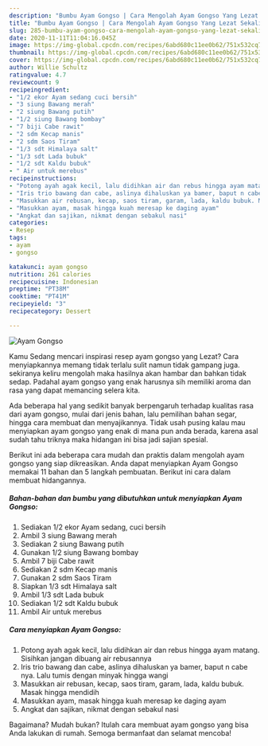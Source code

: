 ```yaml
---
description: "Bumbu Ayam Gongso | Cara Mengolah Ayam Gongso Yang Lezat Sekali"
title: "Bumbu Ayam Gongso | Cara Mengolah Ayam Gongso Yang Lezat Sekali"
slug: 285-bumbu-ayam-gongso-cara-mengolah-ayam-gongso-yang-lezat-sekali
date: 2020-11-11T11:04:16.045Z
image: https://img-global.cpcdn.com/recipes/6abd680c11ee0b62/751x532cq70/ayam-gongso-foto-resep-utama.jpg
thumbnail: https://img-global.cpcdn.com/recipes/6abd680c11ee0b62/751x532cq70/ayam-gongso-foto-resep-utama.jpg
cover: https://img-global.cpcdn.com/recipes/6abd680c11ee0b62/751x532cq70/ayam-gongso-foto-resep-utama.jpg
author: Willie Schultz
ratingvalue: 4.7
reviewcount: 9
recipeingredient:
- "1/2 ekor Ayam sedang cuci bersih"
- "3 siung Bawang merah"
- "2 siung Bawang putih"
- "1/2 siung Bawang bombay"
- "7 biji Cabe rawit"
- "2 sdm Kecap manis"
- "2 sdm Saos Tiram"
- "1/3 sdt Himalaya salt"
- "1/3 sdt Lada bubuk"
- "1/2 sdt Kaldu bubuk"
- " Air untuk merebus"
recipeinstructions:
- "Potong ayah agak kecil, lalu didihkan air dan rebus hingga ayam matang. Sisihkan jangan dibuang air rebusannya"
- "Iris trio bawang dan cabe, aslinya dihaluskan ya bamer, baput n cabe nya. Lalu tumis dengan minyak hingga wangi"
- "Masukkan air rebusan, kecap, saos tiram, garam, lada, kaldu bubuk. Masak hingga mendidih"
- "Masukkan ayam, masak hingga kuah meresap ke daging ayam"
- "Angkat dan sajikan, nikmat dengan sebakul nasi"
categories:
- Resep
tags:
- ayam
- gongso

katakunci: ayam gongso 
nutrition: 261 calories
recipecuisine: Indonesian
preptime: "PT38M"
cooktime: "PT41M"
recipeyield: "3"
recipecategory: Dessert

---
```



![Ayam Gongso](https://img-global.cpcdn.com/recipes/6abd680c11ee0b62/751x532cq70/ayam-gongso-foto-resep-utama.jpg)

Kamu Sedang mencari inspirasi resep ayam gongso yang Lezat? Cara menyiapkannya memang tidak terlalu sulit namun tidak gampang juga. sekiranya keliru mengolah maka hasilnya akan hambar dan bahkan tidak sedap. Padahal ayam gongso yang enak harusnya sih memiliki aroma dan rasa yang dapat memancing selera kita.

Ada beberapa hal yang sedikit banyak berpengaruh terhadap kualitas rasa dari ayam gongso, mulai dari jenis bahan, lalu pemilihan bahan segar, hingga cara membuat dan menyajikannya. Tidak usah pusing kalau mau menyiapkan ayam gongso yang enak di mana pun anda berada, karena asal sudah tahu triknya maka hidangan ini bisa jadi sajian spesial.




Berikut ini ada beberapa cara mudah dan praktis dalam mengolah ayam gongso yang siap dikreasikan. Anda dapat menyiapkan Ayam Gongso memakai 11 bahan dan 5 langkah pembuatan. Berikut ini cara dalam membuat hidangannya.

<!--inarticleads1-->

##### Bahan-bahan dan bumbu yang dibutuhkan untuk menyiapkan Ayam Gongso:

1. Sediakan 1/2 ekor Ayam sedang, cuci bersih
1. Ambil 3 siung Bawang merah
1. Sediakan 2 siung Bawang putih
1. Gunakan 1/2 siung Bawang bombay
1. Ambil 7 biji Cabe rawit
1. Sediakan 2 sdm Kecap manis
1. Gunakan 2 sdm Saos Tiram
1. Siapkan 1/3 sdt Himalaya salt
1. Ambil 1/3 sdt Lada bubuk
1. Sediakan 1/2 sdt Kaldu bubuk
1. Ambil  Air untuk merebus




<!--inarticleads2-->

##### Cara menyiapkan Ayam Gongso:

1. Potong ayah agak kecil, lalu didihkan air dan rebus hingga ayam matang. Sisihkan jangan dibuang air rebusannya
1. Iris trio bawang dan cabe, aslinya dihaluskan ya bamer, baput n cabe nya. Lalu tumis dengan minyak hingga wangi
1. Masukkan air rebusan, kecap, saos tiram, garam, lada, kaldu bubuk. Masak hingga mendidih
1. Masukkan ayam, masak hingga kuah meresap ke daging ayam
1. Angkat dan sajikan, nikmat dengan sebakul nasi




Bagaimana? Mudah bukan? Itulah cara membuat ayam gongso yang bisa Anda lakukan di rumah. Semoga bermanfaat dan selamat mencoba!
